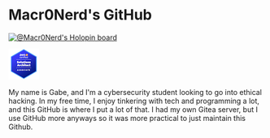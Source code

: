 # Macr0Nerd's GitHub
[![@Macr0Nerd's Holopin board](https://holopin.io/api/user/board?user=macronerd)](https://holopin.io/@macronerd)

![AWS Solutions Architect Badge](aws-certified-solutions-architect-associate.png)

My name is Gabe, and I'm a cybersecurity student looking to go into ethical hacking. In my free time, I enjoy tinkering with tech and programming a lot, and this GitHub is where I put a lot of that. I had my own Gitea server, but I use GitHub more anyways so it was more practical to just maintain this Github.
